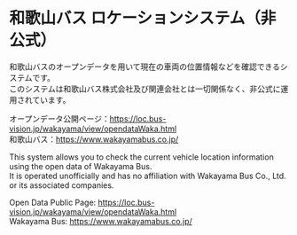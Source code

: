# 和歌山バス ロケーションシステム（非公式）
和歌山バスのオープンデータを用いて現在の車両の位置情報などを確認できるシステムです。  
このシステムは和歌山バス株式会社及び関連会社とは一切関係なく、非公式に運用されています。  
  
オープンデータ公開ページ：https://loc.bus-vision.jp/wakayama/view/opendataWaka.html  
和歌山バス：https://www.wakayamabus.co.jp/  
  
  
This system allows you to check the current vehicle location information using the open data of Wakayama Bus.  
It is operated unofficially and has no affiliation with Wakayama Bus Co., Ltd. or its associated companies.  
  
Open Data Public Page: https://loc.bus-vision.jp/wakayama/view/opendataWaka.html  
Wakayama Bus: https://www.wakayamabus.co.jp/  
